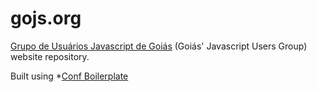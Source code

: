 gojs.org
========

[Grupo de Usuários Javascript de Goiás](http://gojs.org) (Goiás' Javascript Users Group) website repository.

Built using *[Conf Boilerplate](https://github.com/braziljs/conf-boilerplate/)
